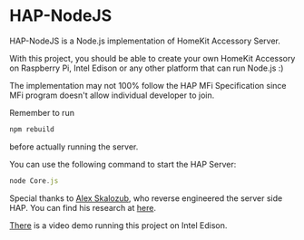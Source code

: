 HAP-NodeJS
=============
HAP-NodeJS is a Node.js implementation of HomeKit Accessory Server.

With this project, you should be able to create your own HomeKit Accessory on Raspberry Pi, Intel Edison or any other platform that can run Node.js :)

The implementation may not 100% follow the HAP MFi Specification since MFi program doesn't allow individual developer to join. 

Remember to run
  ```js
  npm rebuild
  ```
before actually running the server.

You can use the following command to start the HAP Server:
  ```js
  node Core.js
  ```

Special thanks to [Alex Skalozub](https://twitter.com/pieceofsummer), who reverse engineered the server side HAP. You can find his research at [here](https://gist.github.com/pieceofsummer/13272bf76ac1d6b58a30).

[There](http://instagram.com/p/t4cPlcDksQ/) is a video demo running this project on Intel Edison.